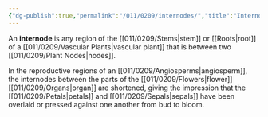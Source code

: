 ```yaml
---
{"dg-publish":true,"permalink":"/011/0209/internodes/","title":"Internodes","tags":["BIOL412","BIOL320"],"created":"2024-09-26T15:20:17.000-07:00","updated":"2025-01-24T10:28:50.627-08:00"}
---
```


An **internode** is any region of the [[011/0209/Stems\|stem]] or [[Roots\|root]] of a [[011/0209/Vascular Plants\|vascular plant]] that is between two [[011/0209/Plant Nodes\|nodes]].

In the reproductive regions of an [[011/0209/Angiosperms\|angiosperm]], the internodes between the parts of the [[011/0209/Flowers\|flower]] [[011/0209/Organs\|organ]] are shortened, giving the impression that the [[011/0209/Petals\|petals]] and [[011/0209/Sepals\|sepals]] have been overlaid or pressed against one another from bud to bloom.